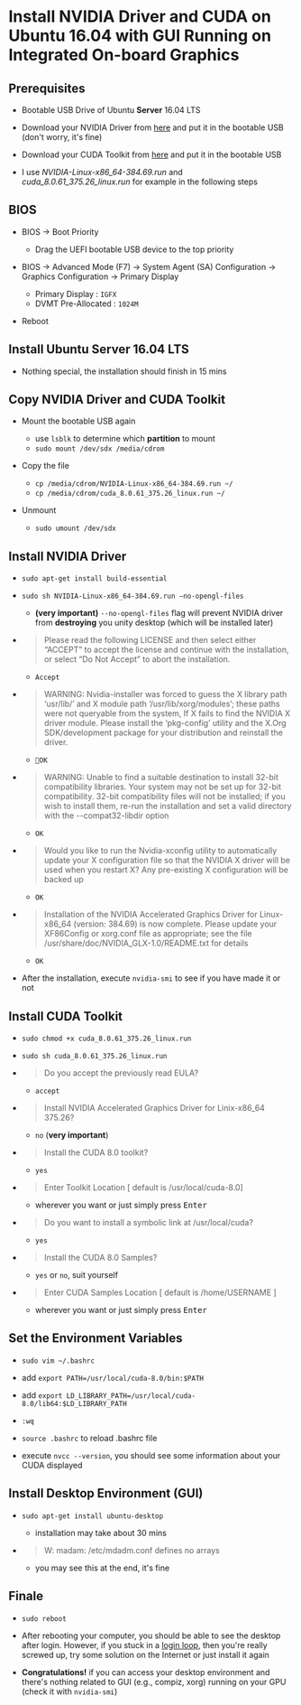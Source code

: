 # Install NVIDIA Driver and CUDA on Ubuntu 16.04 with GUI Running on Integrated On-board Graphics

## Prerequisites

*   Bootable USB Drive of Ubuntu **Server** 16.04 LTS

*   Download your NVIDIA Driver from [here](http://www.nvidia.com/Download/index.aspx) and put it in the bootable USB (don't worry, it's fine)

*   Download your CUDA Toolkit from [here](https://developer.nvidia.com/cuda-downloads) and put it in the bootable USB

*   I use *NVIDIA-Linux-x86_64-384.69.run* and *cuda_8.0.61_375.26_linux.run* for example in the following steps

## BIOS

*   BIOS &rarr; Boot Priority

    *   Drag the UEFI bootable USB device to the top priority

*   BIOS &rarr; Advanced Mode (F7) &rarr; System Agent (SA) Configuration &rarr; Graphics Configuration &rarr; Primary Display

    *   Primary Display : `IGFX`
    *   DVMT Pre-Allocated : `1024M`

*   Reboot

## Install Ubuntu Server 16.04 LTS

*   Nothing special, the installation should finish in 15 mins

## Copy NVIDIA Driver and CUDA Toolkit

*   Mount the bootable USB again

    *   use `lsblk` to determine which **partition** to mount
    *   `sudo mount /dev/sdx /media/cdrom`

*   Copy the file

    *   `cp /media/cdrom/NVIDIA-Linux-x86_64-384.69.run ~/`
    *   `cp /media/cdrom/cuda_8.0.61_375.26_linux.run ~/`

*   Unmount

    *   `sudo umount /dev/sdx`

## Install NVIDIA Driver

*   `sudo apt-get install build-essential`

*   `sudo sh NVIDIA-Linux-x86_64-384.69.run —no-opengl-files`

    *   **(very important)** `--no-opengl-files` flag will prevent NVIDIA driver from **destroying** you unity desktop (which will be installed later)

*   >Please read the following LICENSE and then select either “ACCEPT” to accept the license and continue with the installation, or select “Do Not Accept” to abort the installation.

    *   `Accept`

*   >WARNING: Nvidia-installer was forced to guess the X library path ‘usr/lib/’ and X module path ‘/usr/lib/xorg/modules’; these paths were not queryable from the system, If X fails to find the NVIDIA X driver module. Please install the ‘pkg-config’ utility and the X.Org SDK/development package for your distribution and reinstall the driver.

    *   `OK`

*   >WARNING: Unable to find a suitable destination to install 32-bit compatibility libraries. Your system may not be set up for 32-bit compatibility. 32-bit compatibility files will not be installed; if you wish to install them, re-run the installation and set a valid directory with the --compat32-libdir option

    *   `OK`

*   >Would you like to run the Nvidia-xconfig utility to automatically update your X configuration file so that the NVIDIA X driver will be used when you restart X? Any pre-existing X configuration will be backed up

    *   `OK`

*   >Installation of the NVIDIA Accelerated Graphics Driver for Linux-x86_64 (version: 384.69) is now complete. Please update your XF86Config or xorg.conf file  as appropriate; see the file /usr/share/doc/NVIDIA_GLX-1.0/README.txt for details 

    *   `OK`

*   After the installation, execute `nvidia-smi` to see if you have made it or not

##  Install CUDA Toolkit

*   `sudo chmod +x cuda_8.0.61_375.26_linux.run`

*   `sudo sh cuda_8.0.61_375.26_linux.run`

*   >Do you accept the previously read EULA?

    *   `accept`

*   >Install NVIDIA Accelerated Graphics Driver for Linix-x86_64 375.26?

    *   `no` (**very important**)

*   >Install the CUDA 8.0 toolkit?

    *   `yes`

*   >Enter Toolkit Location [ default is /usr/local/cuda-8.0]

    *   wherever you want or just simply press <kbd>Enter</kbd>

*   >Do you want to install a symbolic link at /usr/local/cuda?

    *   `yes`

*   >Install the CUDA 8.0 Samples?

    *   `yes` or `no`, suit yourself

*   >Enter CUDA Samples Location [ default is /home/USERNAME ]

    *   wherever you want or just simply press <kbd>Enter</kbd>

## Set the Environment Variables

*   `sudo vim ~/.bashrc`

*   add `export PATH=/usr/local/cuda-8.0/bin:$PATH`

*   add `export LD_LIBRARY_PATH=/usr/local/cuda-8.0/lib64:$LD_LIBRARY_PATH`

*   `:wq`

*   `source .bashrc` to reload .bashrc file

*   execute `nvcc --version`, you should see some information about your CUDA displayed

## Install Desktop Environment (GUI)

*   `sudo apt-get install ubuntu-desktop`

    *   installation may take about 30 mins

*   >W: madam: /etc/mdadm.conf defines no arrays

    * you may see this at the end, it's fine

## Finale

*   `sudo reboot`

*   After rebooting your computer, you should be able to see the desktop after login. However, if you stuck in a [login loop](https://askubuntu.com/questions/762831/ubuntu-16-stuck-in-login-loop-after-installing-nvidia-364-drivers), then you're really screwed up, try some solution on the Internet or just install it again

*   **Congratulations!** if you can access your desktop environment and there's nothing related to GUI (e.g., compiz, xorg) running on your GPU (check it with `nvidia-smi`)
